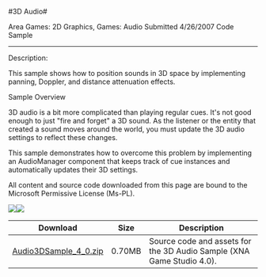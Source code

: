 #3D Audio#

Area
Games: 2D Graphics, Games: Audio
Submitted
4/26/2007
Code Sample

---

Description:

This sample shows how to position sounds in 3D space by implementing panning, Doppler, and distance attenuation effects.

Sample Overview

3D audio is a bit more complicated than playing regular cues. It's not good enough to just "fire and forget" a 3D sound. As the listener or the entity that created a sound moves around the world, you must update the 3D audio settings to reflect these changes.

This sample demonstrates how to overcome this problem by implementing an AudioManager component that keeps track of cue instances and automatically updates their 3D settings.


All content and source code downloaded from this page are bound to the Microsoft Permissive License (Ms-PL).

![](https://github.com/kniEngine/XNAGameStudio/blob/master/Images/XNA_Audio3D_01_small.jpg)![](https://github.com/kniEngine/XNAGameStudio/blob/master/Images/XNA_Audio3D_02_small.jpg)

	

Download | Size | Description
---|---|---|
[Audio3DSample_4_0.zip](https://github.com/kniEngine/XNAGameStudio/blob/master/Samples/Audio3DSample_4_0.zip?raw=true) | 0.70MB | Source code and assets for the 3D Audio Sample (XNA Game Studio 4.0). 